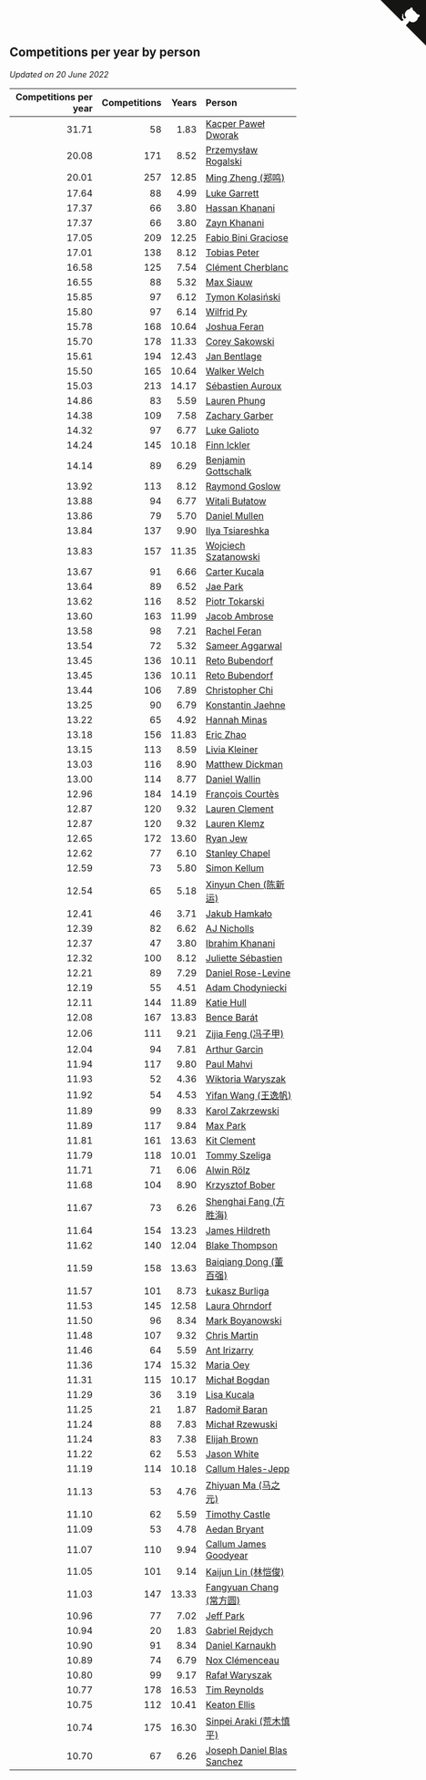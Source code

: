 ## Competitions per year by person

*Updated on 20 June 2022*

| Competitions per year | Competitions | Years | Person |
| ---: | ---: | ---: | :--- |
| 31.71 | 58 | 1.83 | [Kacper Paweł Dworak](https://www.worldcubeassociation.org/persons/2020DWOR01) |
| 20.08 | 171 | 8.52 | [Przemysław Rogalski](https://www.worldcubeassociation.org/persons/2013ROGA02) |
| 20.01 | 257 | 12.85 | [Ming Zheng (郑鸣)](https://www.worldcubeassociation.org/persons/2009ZHEN11) |
| 17.64 | 88 | 4.99 | [Luke Garrett](https://www.worldcubeassociation.org/persons/2017GARR05) |
| 17.37 | 66 | 3.80 | [Hassan Khanani](https://www.worldcubeassociation.org/persons/2018KHAN26) |
| 17.37 | 66 | 3.80 | [Zayn Khanani](https://www.worldcubeassociation.org/persons/2018KHAN28) |
| 17.05 | 209 | 12.25 | [Fabio Bini Graciose](https://www.worldcubeassociation.org/persons/2010GRAC02) |
| 17.01 | 138 | 8.12 | [Tobias Peter](https://www.worldcubeassociation.org/persons/2014PETE03) |
| 16.58 | 125 | 7.54 | [Clément Cherblanc](https://www.worldcubeassociation.org/persons/2014CHER05) |
| 16.55 | 88 | 5.32 | [Max Siauw](https://www.worldcubeassociation.org/persons/2017SIAU02) |
| 15.85 | 97 | 6.12 | [Tymon Kolasiński](https://www.worldcubeassociation.org/persons/2016KOLA02) |
| 15.80 | 97 | 6.14 | [Wilfrid Py](https://www.worldcubeassociation.org/persons/2016PYWI01) |
| 15.78 | 168 | 10.64 | [Joshua Feran](https://www.worldcubeassociation.org/persons/2011FERA01) |
| 15.70 | 178 | 11.33 | [Corey Sakowski](https://www.worldcubeassociation.org/persons/2011SAKO01) |
| 15.61 | 194 | 12.43 | [Jan Bentlage](https://www.worldcubeassociation.org/persons/2010BENT01) |
| 15.50 | 165 | 10.64 | [Walker Welch](https://www.worldcubeassociation.org/persons/2011WELC01) |
| 15.03 | 213 | 14.17 | [Sébastien Auroux](https://www.worldcubeassociation.org/persons/2008AURO01) |
| 14.86 | 83 | 5.59 | [Lauren Phung](https://www.worldcubeassociation.org/persons/2016PHUN02) |
| 14.38 | 109 | 7.58 | [Zachary Garber](https://www.worldcubeassociation.org/persons/2014GARB01) |
| 14.32 | 97 | 6.77 | [Luke Galioto](https://www.worldcubeassociation.org/persons/2015GALI02) |
| 14.24 | 145 | 10.18 | [Finn Ickler](https://www.worldcubeassociation.org/persons/2012ICKL01) |
| 14.14 | 89 | 6.29 | [Benjamin Gottschalk](https://www.worldcubeassociation.org/persons/2016GOTT01) |
| 13.92 | 113 | 8.12 | [Raymond Goslow](https://www.worldcubeassociation.org/persons/2014GOSL01) |
| 13.88 | 94 | 6.77 | [Witali Bułatow](https://www.worldcubeassociation.org/persons/2015BUAT01) |
| 13.86 | 79 | 5.70 | [Daniel Mullen](https://www.worldcubeassociation.org/persons/2016MULL04) |
| 13.84 | 137 | 9.90 | [Ilya Tsiareshka](https://www.worldcubeassociation.org/persons/2012TERE01) |
| 13.83 | 157 | 11.35 | [Wojciech Szatanowski](https://www.worldcubeassociation.org/persons/2011SZAT01) |
| 13.67 | 91 | 6.66 | [Carter Kucala](https://www.worldcubeassociation.org/persons/2015KUCA01) |
| 13.64 | 89 | 6.52 | [Jae Park](https://www.worldcubeassociation.org/persons/2015PARK24) |
| 13.62 | 116 | 8.52 | [Piotr Tokarski](https://www.worldcubeassociation.org/persons/2013TOKA01) |
| 13.60 | 163 | 11.99 | [Jacob Ambrose](https://www.worldcubeassociation.org/persons/2010AMBR01) |
| 13.58 | 98 | 7.21 | [Rachel Feran](https://www.worldcubeassociation.org/persons/2015FERA01) |
| 13.54 | 72 | 5.32 | [Sameer Aggarwal](https://www.worldcubeassociation.org/persons/2017AGGA01) |
| 13.45 | 136 | 10.11 | [Reto Bubendorf](https://www.worldcubeassociation.org/persons/2012BUBE01) |
| 13.45 | 136 | 10.11 | [Reto Bubendorf](https://www.worldcubeassociation.org/persons/2012BUBE01) |
| 13.44 | 106 | 7.89 | [Christopher Chi](https://www.worldcubeassociation.org/persons/2014CHIC01) |
| 13.25 | 90 | 6.79 | [Konstantin Jaehne](https://www.worldcubeassociation.org/persons/2015JAEH01) |
| 13.22 | 65 | 4.92 | [Hannah Minas](https://www.worldcubeassociation.org/persons/2017MINA04) |
| 13.18 | 156 | 11.83 | [Eric Zhao](https://www.worldcubeassociation.org/persons/2010ZHAO19) |
| 13.15 | 113 | 8.59 | [Livia Kleiner](https://www.worldcubeassociation.org/persons/2013KLEI03) |
| 13.03 | 116 | 8.90 | [Matthew Dickman](https://www.worldcubeassociation.org/persons/2013DICK01) |
| 13.00 | 114 | 8.77 | [Daniel Wallin](https://www.worldcubeassociation.org/persons/2013WALL03) |
| 12.96 | 184 | 14.19 | [François Courtès](https://www.worldcubeassociation.org/persons/2008COUR01) |
| 12.87 | 120 | 9.32 | [Lauren Clement](https://www.worldcubeassociation.org/persons/2013KLEM01) |
| 12.87 | 120 | 9.32 | [Lauren Klemz](https://www.worldcubeassociation.org/persons/2013KLEM01) |
| 12.65 | 172 | 13.60 | [Ryan Jew](https://www.worldcubeassociation.org/persons/2008JEWR01) |
| 12.62 | 77 | 6.10 | [Stanley Chapel](https://www.worldcubeassociation.org/persons/2016CHAP04) |
| 12.59 | 73 | 5.80 | [Simon Kellum](https://www.worldcubeassociation.org/persons/2016KELL12) |
| 12.54 | 65 | 5.18 | [Xinyun Chen (陈新运)](https://www.worldcubeassociation.org/persons/2017CHEN36) |
| 12.41 | 46 | 3.71 | [Jakub Hamkało](https://www.worldcubeassociation.org/persons/2018HAMK01) |
| 12.39 | 82 | 6.62 | [AJ Nicholls](https://www.worldcubeassociation.org/persons/2015NICH04) |
| 12.37 | 47 | 3.80 | [Ibrahim Khanani](https://www.worldcubeassociation.org/persons/2018KHAN27) |
| 12.32 | 100 | 8.12 | [Juliette Sébastien](https://www.worldcubeassociation.org/persons/2014SEBA01) |
| 12.21 | 89 | 7.29 | [Daniel Rose-Levine](https://www.worldcubeassociation.org/persons/2015ROSE01) |
| 12.19 | 55 | 4.51 | [Adam Chodyniecki](https://www.worldcubeassociation.org/persons/2017CHOD02) |
| 12.11 | 144 | 11.89 | [Katie Hull](https://www.worldcubeassociation.org/persons/2010HULL01) |
| 12.08 | 167 | 13.83 | [Bence Barát](https://www.worldcubeassociation.org/persons/2008BARA01) |
| 12.06 | 111 | 9.21 | [Zijia Feng (冯子甲)](https://www.worldcubeassociation.org/persons/2013FENG02) |
| 12.04 | 94 | 7.81 | [Arthur Garcin](https://www.worldcubeassociation.org/persons/2014GARC27) |
| 11.94 | 117 | 9.80 | [Paul Mahvi](https://www.worldcubeassociation.org/persons/2012MAHV01) |
| 11.93 | 52 | 4.36 | [Wiktoria Waryszak](https://www.worldcubeassociation.org/persons/2018WARY01) |
| 11.92 | 54 | 4.53 | [Yifan Wang (王逸帆)](https://www.worldcubeassociation.org/persons/2017WANY29) |
| 11.89 | 99 | 8.33 | [Karol Zakrzewski](https://www.worldcubeassociation.org/persons/2014ZAKR01) |
| 11.89 | 117 | 9.84 | [Max Park](https://www.worldcubeassociation.org/persons/2012PARK03) |
| 11.81 | 161 | 13.63 | [Kit Clement](https://www.worldcubeassociation.org/persons/2008CLEM01) |
| 11.79 | 118 | 10.01 | [Tommy Szeliga](https://www.worldcubeassociation.org/persons/2012SZEL01) |
| 11.71 | 71 | 6.06 | [Alwin Rölz](https://www.worldcubeassociation.org/persons/2016ROLZ01) |
| 11.68 | 104 | 8.90 | [Krzysztof Bober](https://www.worldcubeassociation.org/persons/2013BOBE01) |
| 11.67 | 73 | 6.26 | [Shenghai Fang (方胜海)](https://www.worldcubeassociation.org/persons/2016FANG01) |
| 11.64 | 154 | 13.23 | [James Hildreth](https://www.worldcubeassociation.org/persons/2009HILD01) |
| 11.62 | 140 | 12.04 | [Blake Thompson](https://www.worldcubeassociation.org/persons/2010THOM03) |
| 11.59 | 158 | 13.63 | [Baiqiang Dong (董百强)](https://www.worldcubeassociation.org/persons/2008DONG06) |
| 11.57 | 101 | 8.73 | [Łukasz Burliga](https://www.worldcubeassociation.org/persons/2013BURL01) |
| 11.53 | 145 | 12.58 | [Laura Ohrndorf](https://www.worldcubeassociation.org/persons/2009OHRN01) |
| 11.50 | 96 | 8.34 | [Mark Boyanowski](https://www.worldcubeassociation.org/persons/2014BOYA01) |
| 11.48 | 107 | 9.32 | [Chris Martin](https://www.worldcubeassociation.org/persons/2013MART03) |
| 11.46 | 64 | 5.59 | [Ant Irizarry](https://www.worldcubeassociation.org/persons/2016IRIZ02) |
| 11.36 | 174 | 15.32 | [Maria Oey](https://www.worldcubeassociation.org/persons/2007OEYM01) |
| 11.31 | 115 | 10.17 | [Michał Bogdan](https://www.worldcubeassociation.org/persons/2012BOGD01) |
| 11.29 | 36 | 3.19 | [Lisa Kucala](https://www.worldcubeassociation.org/persons/2019KUCA01) |
| 11.25 | 21 | 1.87 | [Radomił Baran](https://www.worldcubeassociation.org/persons/2020BARA02) |
| 11.24 | 88 | 7.83 | [Michał Rzewuski](https://www.worldcubeassociation.org/persons/2014RZEW01) |
| 11.24 | 83 | 7.38 | [Elijah Brown](https://www.worldcubeassociation.org/persons/2015BROW03) |
| 11.22 | 62 | 5.53 | [Jason White](https://www.worldcubeassociation.org/persons/2016WHIT16) |
| 11.19 | 114 | 10.18 | [Callum Hales-Jepp](https://www.worldcubeassociation.org/persons/2012HALE01) |
| 11.13 | 53 | 4.76 | [Zhiyuan Ma (马之元)](https://www.worldcubeassociation.org/persons/2017MAZH04) |
| 11.10 | 62 | 5.59 | [Timothy Castle](https://www.worldcubeassociation.org/persons/2016CAST48) |
| 11.09 | 53 | 4.78 | [Aedan Bryant](https://www.worldcubeassociation.org/persons/2017BRYA06) |
| 11.07 | 110 | 9.94 | [Callum James Goodyear](https://www.worldcubeassociation.org/persons/2012GOOD02) |
| 11.05 | 101 | 9.14 | [Kaijun Lin (林恺俊)](https://www.worldcubeassociation.org/persons/2013LINK01) |
| 11.03 | 147 | 13.33 | [Fangyuan Chang (常方圆)](https://www.worldcubeassociation.org/persons/2009CHAN04) |
| 10.96 | 77 | 7.02 | [Jeff Park](https://www.worldcubeassociation.org/persons/2015PARK08) |
| 10.94 | 20 | 1.83 | [Gabriel Rejdych](https://www.worldcubeassociation.org/persons/2020REJD01) |
| 10.90 | 91 | 8.34 | [Daniel Karnaukh](https://www.worldcubeassociation.org/persons/2014KARN02) |
| 10.89 | 74 | 6.79 | [Nox Clémenceau](https://www.worldcubeassociation.org/persons/2015CLEM03) |
| 10.80 | 99 | 9.17 | [Rafał Waryszak](https://www.worldcubeassociation.org/persons/2013WARY01) |
| 10.77 | 178 | 16.53 | [Tim Reynolds](https://www.worldcubeassociation.org/persons/2005REYN01) |
| 10.75 | 112 | 10.41 | [Keaton Ellis](https://www.worldcubeassociation.org/persons/2012ELLI01) |
| 10.74 | 175 | 16.30 | [Sinpei Araki (荒木慎平)](https://www.worldcubeassociation.org/persons/2006ARAK01) |
| 10.70 | 67 | 6.26 | [Joseph Daniel Blas Sanchez](https://www.worldcubeassociation.org/persons/2016SANC08) |


<a href="https://github.com/JustinTimeCuber/wca_statistics" class="github-corner" aria-label="View source on Github"><svg width="80" height="80" viewBox="0 0 250 250" style="fill:#151513; color:#fff; position: absolute; top: 0; border: 0; right: 0;" aria-hidden="true"><path d="M0,0 L115,115 L130,115 L142,142 L250,250 L250,0 Z"></path><path d="M128.3,109.0 C113.8,99.7 119.0,89.6 119.0,89.6 C122.0,82.7 120.5,78.6 120.5,78.6 C119.2,72.0 123.4,76.3 123.4,76.3 C127.3,80.9 125.5,87.3 125.5,87.3 C122.9,97.6 130.6,101.9 134.4,103.2" fill="currentColor" style="transform-origin: 130px 106px;" class="octo-arm"></path><path d="M115.0,115.0 C114.9,115.1 118.7,116.5 119.8,115.4 L133.7,101.6 C136.9,99.2 139.9,98.4 142.2,98.6 C133.8,88.0 127.5,74.4 143.8,58.0 C148.5,53.4 154.0,51.2 159.7,51.0 C160.3,49.4 163.2,43.6 171.4,40.1 C171.4,40.1 176.1,42.5 178.8,56.2 C183.1,58.6 187.2,61.8 190.9,65.4 C194.5,69.0 197.7,73.2 200.1,77.6 C213.8,80.2 216.3,84.9 216.3,84.9 C212.7,93.1 206.9,96.0 205.4,96.6 C205.1,102.4 203.0,107.8 198.3,112.5 C181.9,128.9 168.3,122.5 157.7,114.1 C157.9,116.9 156.7,120.9 152.7,124.9 L141.0,136.5 C139.8,137.7 141.6,141.9 141.8,141.8 Z" fill="currentColor" class="octo-body"></path></svg></a><style>.github-corner:hover .octo-arm{animation:octocat-wave 560ms ease-in-out}@keyframes octocat-wave{0%,100%{transform:rotate(0)}20%,60%{transform:rotate(-25deg)}40%,80%{transform:rotate(10deg)}}@media (max-width:500px){.github-corner:hover .octo-arm{animation:none}.github-corner .octo-arm{animation:octocat-wave 560ms ease-in-out}}</style>
